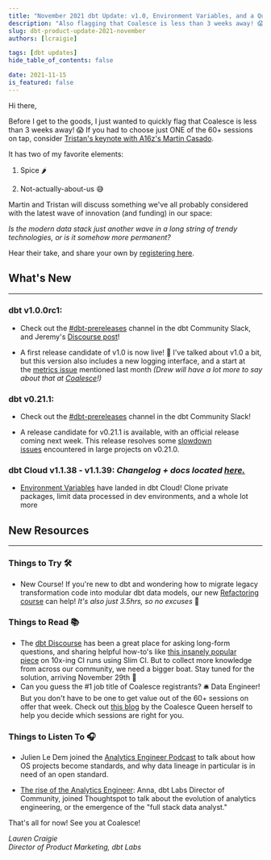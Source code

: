 ```yaml
---
title: "November 2021 dbt Update: v1.0, Environment Variables, and a Question About the Size of Waves 🌊"
description: "Also flagging that Coalesce is less than 3 weeks away! 😱"
slug: dbt-product-update-2021-november
authors: [lcraigie] 

tags: [dbt updates]
hide_table_of_contents: false

date: 2021-11-15
is_featured: false
---
```


Hi there,

Before I get to the goods, I just wanted to quickly flag that Coalesce is less than 3 weeks away! 😱 If you had to choose just ONE of the 60+ sessions on tap, consider [Tristan's keynote with A16z's Martin Casado](https://coalesce.getdbt.com/talks/keynote-how-big-is-this-wave/?utm_medium=email&utm_source=hs_email&utm_campaign=h2-2021_coalesce-2021_awareness&utm_content=connect_prod-2_&_hsenc=p2ANqtz-9SoWbfj9_ZRDew6i8p8yand1JSmLh7yfridIrLwO7bgHTUmnbKcRp3AEKCO8pOytotdxAo).

It has two of my favorite elements:

1) Spice 🌶️

2) Not-actually-about-us 😅

Martin and Tristan will discuss something we've all probably considered with the latest wave of innovation (and funding) in our space:

*Is the modern data stack just another wave in a long string of trendy technologies, or is it somehow more permanent?*

Hear their take, and share your own by [registering here](https://coalesce.getdbt.com/talks/keynote-how-big-is-this-wave/?utm_medium=email&utm_source=hs_email&utm_campaign=h2-2021_coalesce-2021_awareness&utm_content=connect_prod-2_&_hsenc=p2ANqtz-9SoWbfj9_ZRDew6i8p8yand1JSmLh7yfridIrLwO7bgHTUmnbKcRp3AEKCO8pOytotdxAo).

<!--truncate-->

## **What's New**
--------------

### dbt v1.0.0rc1:
- Check out the [#dbt-prereleases](https://getdbt.slack.com/archives/C016X6ABVUK?utm_campaign=Monthly%20Product%20Updates&utm_source=hs_email&utm_medium=email&_hsenc=p2ANqtz-9SoWbfj9_ZRDew6i8p8yand1JSmLh7yfridIrLwO7bgHTUmnbKcRp3AEKCO8pOytotdxAo) channel in the dbt Community Slack, and Jeremy's [Discourse post](https://discourse.getdbt.com/t/prerelease-dbt-core-v1-0-0-b1/3180?utm_campaign=Monthly%20Product%20Updates&utm_source=hs_email&utm_medium=email&_hsenc=p2ANqtz-9SoWbfj9_ZRDew6i8p8yand1JSmLh7yfridIrLwO7bgHTUmnbKcRp3AEKCO8pOytotdxAo)!

-   A first release candidate of v1.0 is now live! 🎉 I've talked about v1.0 a bit, but this version also includes a new logging interface, and a start at the [metrics issue](https://github.com/dbt-labs/dbt-core/issues/4071?utm_campaign=Monthly%20Product%20Updates&utm_source=hs_email&utm_medium=email&_hsenc=p2ANqtz-9SoWbfj9_ZRDew6i8p8yand1JSmLh7yfridIrLwO7bgHTUmnbKcRp3AEKCO8pOytotdxAo) mentioned last month *(Drew will have a lot more to say about that at [Coalesce](https://coalesce.getdbt.com/talks/keynote-building-a-force-of-gravity/?utm_medium=ema%5B%E2%80%A6%5Dn%3Dh2-2021_coalesce-2021_awareness&utm_content=connect_prod_&_hsenc=p2ANqtz-9SoWbfj9_ZRDew6i8p8yand1JSmLh7yfridIrLwO7bgHTUmnbKcRp3AEKCO8pOytotdxAo)!)*

### dbt v0.21.1: 
- Check out the [#dbt-prereleases](https://getdbt.slack.com/archives/C016X6ABVUK?utm_campaign=Monthly%20Product%20Updates&utm_source=hs_email&utm_medium=email&_hsenc=p2ANqtz-9SoWbfj9_ZRDew6i8p8yand1JSmLh7yfridIrLwO7bgHTUmnbKcRp3AEKCO8pOytotdxAo) channel in the dbt Community Slack!

-   A release candidate for v0.21.1 is available, with an official release coming next week. This release resolves some [slowdown issues](https://github.com/dbt-labs/dbt-core/issues/4012?utm_campaign=Monthly%20Product%20Updates&utm_source=hs_email&utm_medium=email&_hsenc=p2ANqtz-9SoWbfj9_ZRDew6i8p8yand1JSmLh7yfridIrLwO7bgHTUmnbKcRp3AEKCO8pOytotdxAo) encountered in large projects on v0.21.0.

### dbt Cloud v1.1.38 - v1.1.39: *Changelog + docs located [here.](https://docs.getdbt.com/docs/dbt-cloud/cloud-changelog?utm_campaign=Monthly%20Product%20Updates&utm_source=hs_email&utm_medium=email&_hsenc=p2ANqtz-9SoWbfj9_ZRDew6i8p8yand1JSmLh7yfridIrLwO7bgHTUmnbKcRp3AEKCO8pOytotdxAo)*

-   [Environment Variables](https://docs.getdbt.com/docs/dbt-cloud/using-dbt-cloud/cloud-environment-variables?utm_campaign=Monthly%20Product%20Updates&utm_source=hs_email&utm_medium=email&_hsenc=p2ANqtz-9SoWbfj9_ZRDew6i8p8yand1JSmLh7yfridIrLwO7bgHTUmnbKcRp3AEKCO8pOytotdxAo) have landed in dbt Cloud! Clone private packages, limit data processed in dev environments, and a whole lot more

## New Resources 
--------------

### Things to Try 🛠️

-   New Course! If you're new to dbt and wondering how to migrate legacy transformation code into modular dbt data models, our new [Refactoring course](https://blog.getdbt.com/sql-refactoring-course/?utm_campaign=Monthly%20Product%20Updates&utm_source=hs_email&utm_medium=email&_hsenc=p2ANqtz-9SoWbfj9_ZRDew6i8p8yand1JSmLh7yfridIrLwO7bgHTUmnbKcRp3AEKCO8pOytotdxAo) can help! *It's also just 3.5hrs, so no excuses* 🙂 

### Things to Read 📚

-   The [dbt Discourse](https://discourse.getdbt.com/?utm_campaign=Monthly%20Product%20Updates&utm_source=hs_email&utm_medium=email&_hsenc=p2ANqtz-9SoWbfj9_ZRDew6i8p8yand1JSmLh7yfridIrLwO7bgHTUmnbKcRp3AEKCO8pOytotdxAo) has been a great place for asking long-form questions, and sharing helpful how-to's like [this insanely popular piece](https://discourse.getdbt.com/t/how-we-sped-up-our-ci-runs-by-10x-using-slim-ci/2603?utm_campaign=Monthly%20Product%20Updates&utm_source=hs_email&utm_medium=email&_hsenc=p2ANqtz-9SoWbfj9_ZRDew6i8p8yand1JSmLh7yfridIrLwO7bgHTUmnbKcRp3AEKCO8pOytotdxAo) on 10x-ing CI runs using Slim CI. But to collect more knowledge from across our community, we need a bigger boat. Stay tuned for the solution, arriving November 29th 👀
-   Can you guess the #1 job title of Coalesce registrants? 🛎️ Data Engineer! But you don't have to be one to get value out of the 60+ sessions on offer that week. Check out [this blog](https://blog.getdbt.com/coalesce-returns-for-year-two-this-december/?utm_campaign=Monthly%20Product%20Updates&utm_source=hs_email&utm_medium=email&_hsenc=p2ANqtz-9SoWbfj9_ZRDew6i8p8yand1JSmLh7yfridIrLwO7bgHTUmnbKcRp3AEKCO8pOytotdxAo) by the Coalesce Queen herself to help you decide which sessions are right for you.

### Things to Listen To 🎧

- Julien Le Dem joined the [Analytics Engineer Podcast](https://roundup.getdbt.com/p/ep-10-why-data-lineage-matters-w?utm_campaign=Monthly%20Product%20Updates&utm_source=hs_email&utm_medium=email&_hsenc=p2ANqtz-9SoWbfj9_ZRDew6i8p8yand1JSmLh7yfridIrLwO7bgHTUmnbKcRp3AEKCO8pOytotdxAo) to talk about how OS projects become standards, and why data lineage in particular is in need of an open standard. 

-   [The rise of the Analytics Engineer](https://youtu.be/ixyzF4Dy9Us?utm_campaign=Monthly%20Product%20Updates&utm_source=hs_email&utm_medium=email&_hsenc=p2ANqtz-9SoWbfj9_ZRDew6i8p8yand1JSmLh7yfridIrLwO7bgHTUmnbKcRp3AEKCO8pOytotdxAo): Anna, dbt Labs Director of Community, joined Thoughtspot to talk about the evolution of analytics engineering, or the emergence of the "full stack data analyst."


That's all for now! See you at Coalesce!

*Lauren Craigie*  
*Director of Product Marketing, dbt Labs*

